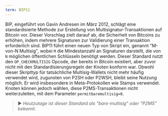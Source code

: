 ```yaml
---
term: BIP11
---
```


BIP, eingeführt von Gavin Andresen im März 2012, schlägt eine standardisierte Methode zur Erstellung von Multisignatur-Transaktionen auf Bitcoin vor. Dieser Vorschlag zielt darauf ab, die Sicherheit von Bitcoins zu erhöhen, indem mehrere Signaturen zur Validierung einer Transaktion erforderlich sind. BIP11 führt einen neuen Typ von Skript ein, genannt "M-von-N Multisig", wobei `M` die Mindestanzahl an Signaturen darstellt, die von `N` möglichen öffentlichen Schlüsseln benötigt werden. Dieser Standard nutzt den `OP_CHECKMULTISIG` Opcode, der bereits in Bitcoin existiert, aber zuvor nicht mit den Standardisierungsregeln der Knoten konform war. Obwohl dieser Skripttyp für tatsächliche Multisig-Wallets nicht mehr häufig verwendet wird, zugunsten von P2SH oder P2WSH, bleibt seine Nutzung möglich. Er wird insbesondere in Meta-Protokollen wie Stamps verwendet. Knoten können jedoch wählen, diese P2MS-Transaktionen nicht weiterzuleiten, mit dem Parameter `permitbaremultisig=0`.

> ► *Heutzutage ist dieser Standard als "bare-multisig" oder "P2MS" bekannt.*